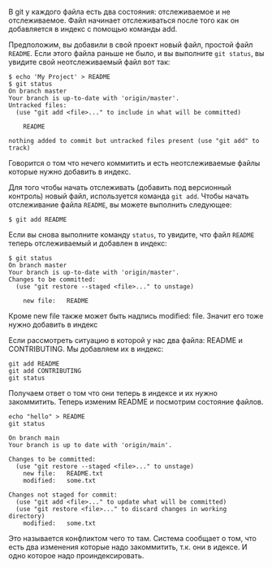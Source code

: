 
В git у каждого файла есть два состояния: отслеживаемое и не отслеживаемое.
Файл начинает отслеживаться после того как он добавляется в индекс с помощью команды add.

Предположим, вы добавили в свой проект новый файл, простой файл `README`. Если этого файла раньше не было, и вы выполните `git status`, вы увидите свой неотслеживаемый файл вот так:

```console
$ echo 'My Project' > README
$ git status
On branch master
Your branch is up-to-date with 'origin/master'.
Untracked files:
  (use "git add <file>..." to include in what will be committed)

    README

nothing added to commit but untracked files present (use "git add" to track)
```


Говорится о том что нечего коммитить и есть неотслеживаемые файлы которые нужно добавить в индекс.

Для того чтобы начать отслеживать (добавить под версионный контроль) новый файл, используется команда `git add`. Чтобы начать отслеживание файла `README`, вы можете выполнить следующее:

```console
$ git add README
```

Если вы снова выполните команду `status`, то увидите, что файл `README` теперь отслеживаемый и добавлен в индекс:

```console
$ git status
On branch master
Your branch is up-to-date with 'origin/master'.
Changes to be committed:
  (use "git restore --staged <file>..." to unstage)

    new file:   README
```
Кроме new file также может быть надпись modified: file. Значит его тоже нужно добавить в индекс

Если рассмотреть ситуацию в которой у нас два файла: README и CONTRIBUTING.
Мы добавляем их в индекс:
```
git add README
git add CONTRIBUTING
git status
```
Получаем ответ о том что они теперь в индексе и их нужно закоммитить.
Теперь изменим README и посмотрим состояние файлов.

```
echo "hello" > README
git status

On branch main
Your branch is up to date with 'origin/main'.

Changes to be committed:
  (use "git restore --staged <file>..." to unstage)
	new file:   README.txt
	modified:   some.txt

Changes not staged for commit:
  (use "git add <file>..." to update what will be committed)
  (use "git restore <file>..." to discard changes in working directory)
	modified:   some.txt

```

Это называется конфликтом чего то там. Система сообщает о том, что есть два изменения которые надо закоммитить, т.к. они в идексе. И одно которое надо проиндексировать.